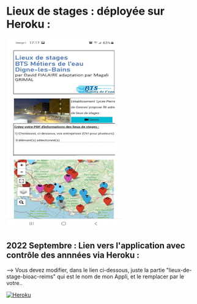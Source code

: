 # Lieux de stages : déployée sur Heroku :
<img src="https://github.com/dfialaire/Lieux_de_stage_Heroku/blob/main/Present_Lieux2stages.gif" width=300 height=500 />

2022 Septembre : Lien vers l'application avec contrôle des annnées via Heroku :
-------------------------------------------------------------------------------

--> Vous devez modifier, dans le lien ci-dessous, juste la partie "lieux-de-stage-bioac-reims" qui est le nom de
mon Appli, et le remplacer par le votre..

[![Heroku](https://heroku-badge.herokuapp.com/?app=heroku-badge)](https://lieux-de-stage-bioac-reims.herokuapp.com/)
